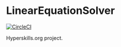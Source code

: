 # LinearEquationSolver
[![CircleCI](https://circleci.com/gh/GeirGulbrandsen/LinearEquationSolver.svg?style=svg)](https://circleci.com/gh/GeirGulbrandsen/LinearEquationSolver)

Hyperskills.org project.

